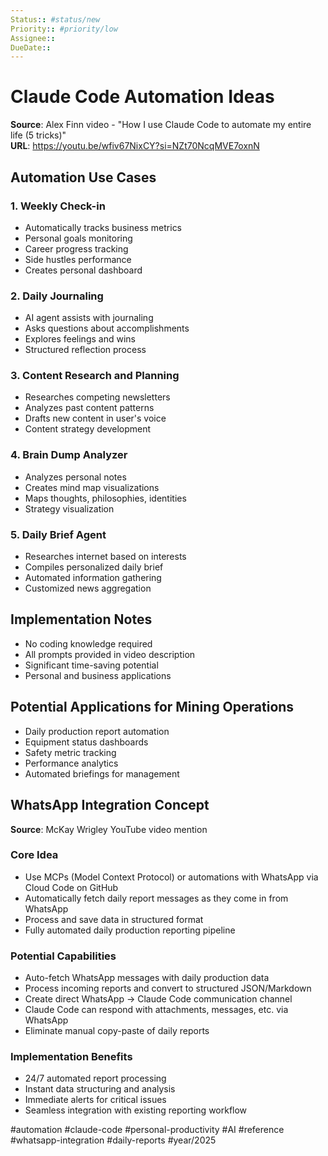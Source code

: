 ```yaml
---
Status:: #status/new
Priority:: #priority/low
Assignee:: 
DueDate:: 
---
```


# Claude Code Automation Ideas

**Source**: Alex Finn video - "How I use Claude Code to automate my entire life (5 tricks)"  
**URL**: https://youtu.be/wfiv67NixCY?si=NZt70NcqMVE7oxnN

## Automation Use Cases

### 1. Weekly Check-in
- Automatically tracks business metrics
- Personal goals monitoring
- Career progress tracking
- Side hustles performance
- Creates personal dashboard

### 2. Daily Journaling
- AI agent assists with journaling
- Asks questions about accomplishments
- Explores feelings and wins
- Structured reflection process

### 3. Content Research and Planning
- Researches competing newsletters
- Analyzes past content patterns
- Drafts new content in user's voice
- Content strategy development

### 4. Brain Dump Analyzer
- Analyzes personal notes
- Creates mind map visualizations
- Maps thoughts, philosophies, identities
- Strategy visualization

### 5. Daily Brief Agent
- Researches internet based on interests
- Compiles personalized daily brief
- Automated information gathering
- Customized news aggregation

## Implementation Notes
- No coding knowledge required
- All prompts provided in video description
- Significant time-saving potential
- Personal and business applications

## Potential Applications for Mining Operations
- Daily production report automation
- Equipment status dashboards
- Safety metric tracking
- Performance analytics
- Automated briefings for management

## WhatsApp Integration Concept
**Source**: McKay Wrigley YouTube video mention

### Core Idea
- Use MCPs (Model Context Protocol) or automations with WhatsApp via Cloud Code on GitHub
- Automatically fetch daily report messages as they come in from WhatsApp
- Process and save data in structured format
- Fully automated daily production reporting pipeline

### Potential Capabilities
- Auto-fetch WhatsApp messages with daily production data
- Process incoming reports and convert to structured JSON/Markdown
- Create direct WhatsApp → Claude Code communication channel
- Claude Code can respond with attachments, messages, etc. via WhatsApp
- Eliminate manual copy-paste of daily reports

### Implementation Benefits
- 24/7 automated report processing
- Instant data structuring and analysis
- Immediate alerts for critical issues
- Seamless integration with existing reporting workflow

#automation #claude-code #personal-productivity #AI #reference #whatsapp-integration #daily-reports #year/2025